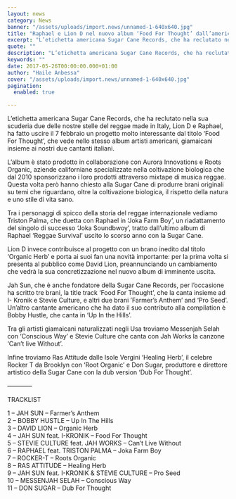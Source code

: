 ```yaml
---
layout: news
category: News
banner: "/assets/uploads/import.news/unnamed-1-640x640.jpg"
title: "Raphael e Lion D nel nuovo album ‘Food For Thought’ dall’americana Sugar Cane"
excerpt: "L’etichetta americana Sugar Cane Records, che ha reclutato nella sua scuderia due delle nostre stelle del reggae made in Italy, Lion D e Raphael, ha fatto uscire il 7 febbraio un progetto molto interessante dal titolo ‘Food For Thought’, che vede nello stesso album artisti americani, giamaicani insieme ai nostri due cantanti italiani. L’album è [&hellip"
quote: ""
description: "L’etichetta americana Sugar Cane Records, che ha reclutato nella sua scuderia due delle nostre stelle del reggae made in Italy, Lion D e Raphael, ha fatto uscire il 7 febbraio un progetto molto interessante dal titolo ‘Food For Thought’, che vede nello stesso album artisti americani, giamaicani insieme ai nostri due cantanti italiani. L’album è [&hellip"
keywords: ""
date: 2017-05-26T00:00:00.000+01:00
author: "Haile Anbessa"
cover: "/assets/uploads/import.news/unnamed-1-640x640.jpg"
pagination:
  enabled: true

---
```


  
L’etichetta americana Sugar Cane Records, che ha reclutato nella sua scuderia due delle nostre stelle del reggae made in Italy, Lion D e Raphael, ha fatto uscire il 7 febbraio un progetto molto interessante dal titolo ‘Food For Thought’, che vede nello stesso album artisti americani, giamaicani insieme ai nostri due cantanti italiani.

L’album è stato prodotto in collaborazione con Aurora Innovations e Roots Organic, aziende californiane specializzate nella coltivazione biologica che dal 2010 sponsorizzano i loro prodotti attraverso mixtape di musica reggae. Questa volta però hanno chiesto alla Sugar Cane di produrre brani originali su temi che riguardano, oltre la coltivazione biologica, il rispetto della natura e uno stile di vita sano.

Tra i personaggi di spicco della storia del reggae internazionale vediamo Triston Palma, che duetta con Raphael in ‘Joka Farm Boy’, un riadattamento del singolo di successo ‘Joka Soundbwoy’, tratto dall’ultimo album di Raphael ‘Reggae Survival’ uscito lo scorso anno con la Sugar Cane.

Lion D invece contribuisce al progetto con un brano inedito dal titolo ‘Organic Herb’ e porta ai suoi fan una novità importante: per la prima volta si presenta al pubblico come David Lion, preannunciando un cambiamento che vedrà la sua concretizzazione nel nuovo album di imminente uscita.

Jah Sun, che è anche fondatore della Sugar Cane Records, per l’occasione ha scritto tre brani, la title track ‘Food For Thought’, che la canta insieme ad I- Kronik e Stevie Culture, e altri due brani ’Farmer’s Anthem’ and ‘Pro Seed’. Un’altro cantante americano che ha dato il suo contributo alla compilation è Bobby Hustle, che canta in ‘Up In the Hills’.

Tra gli artisti giamaicani naturalizzati negli Usa troviamo Messenjah Selah con ‘Conscious Way’ e Stevie Culture che canta con Jah Works la canzone ‘Can’t live Without’.

Infine troviamo Ras Attitude dalle Isole Vergini ‘Healing Herb’, il celebre Rocker T da Brooklyn con ‘Root Organic’ e Don Sugar, produttore e direttore artistico della Sugar Cane con la dub version ‘Dub For Thought’.

————

TRACKLIST

1 – JAH SUN – Farmer’s Anthem  
2 – BOBBY HUSTLE – Up In The Hills  
3 – DAVID LION – Organic Herb  
4 – JAH SUN feat. I-KRONIK – Food For Thought  
5 – STEVIE CULTURE feat. JAH WORKS – Can’t Live Without  
6 – RAPHAEL feat. TRISTON PALMA – Joka Farm Boy  
7 – ROCKER-T – Roots Organic  
8 – RAS ATTITUDE – Healing Herb  
9 – JAH SUN feat. I-KRONIK & STEVIE CULTURE – Pro Seed  
10 – MESSENJAH SELAH – Conscious Way  
11 – DON SUGAR – Dub For Thought